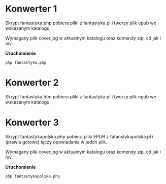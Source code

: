 # Konwerter 1

Skrypt fantastyka.php pobiera pliki z fantastyka.pl
i tworzy plik epub we wskazanym katalogu.

Wymagany plik cover.jpg w aktualnym katalogu
oraz komendy zip, cd jak i mv.

**Uruchomienie**

`php fantastyka.php`

# Konwerter 2

Skrypt fantastyka.htm pobiera pliki z fantastyka.pl
i tworzy plik epub we wskazanym katalogu.

# Konwerter 3

Skrypt fantastykapolska.php pobiera pliki EPUB z fatanstykapolska.pl
i (prawie gotowe) łączy opowiadania w jeden plik.

Wymagany plik cover.jpg w aktualnym katalogu
oraz komendy zip, cd jak i mv.

**Uruchomienie**

`php fantastykapolska.php`